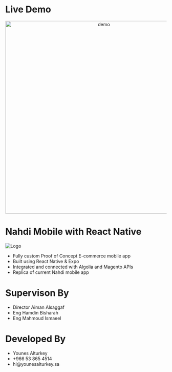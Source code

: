 # Live Demo

<div align="center">
  <img src="https://github.com/younes-alturkey/nahdi-mobile-rn-algolia/blob/master/demo.gif" height="600" alt="demo"/>
</div>

# Nahdi Mobile with React Native

![Logo](https://github.com/younes-alturkey/nahdi-mobile-rn-algolia/blob/master/nahdi-logo.png)

<ul>
<li>Fully custom Proof of Concept E-commerce mobile app</li>
<li>Built using React Native & Expo</li>
<li>Integrated and connected with Algolia and Magento APIs</li>
<li>Replica of current Nahdi mobile app</li>
</ul>

# Supervison By

<ul>
<li>Director Aiman Alsaggaf</li>
<li>Eng Hamdin Bisharah</li>
<li>Eng Mahmoud Ismaeel</li>
</ul>

# Developed By

<ul>
<li>Younes Alturkey</li>
<li>+966 53 865 4514</li>
<li>hi@younesalturkey.sa</li>
</ul>
